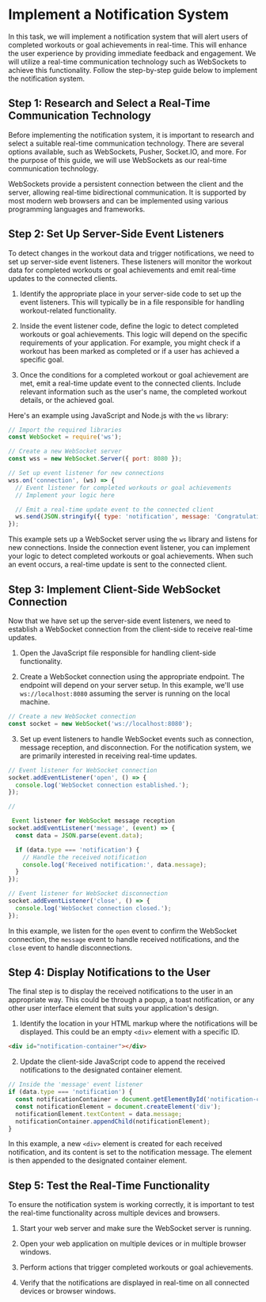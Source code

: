 
# Implement a Notification System

In this task, we will implement a notification system that will alert users of completed workouts or goal achievements in real-time. This will enhance the user experience by providing immediate feedback and engagement. We will utilize a real-time communication technology such as WebSockets to achieve this functionality. Follow the step-by-step guide below to implement the notification system.

## Step 1: Research and Select a Real-Time Communication Technology

Before implementing the notification system, it is important to research and select a suitable real-time communication technology. There are several options available, such as WebSockets, Pusher, Socket.IO, and more. For the purpose of this guide, we will use WebSockets as our real-time communication technology.

WebSockets provide a persistent connection between the client and the server, allowing real-time bidirectional communication. It is supported by most modern web browsers and can be implemented using various programming languages and frameworks.

## Step 2: Set Up Server-Side Event Listeners

To detect changes in the workout data and trigger notifications, we need to set up server-side event listeners. These listeners will monitor the workout data for completed workouts or goal achievements and emit real-time updates to the connected clients.

1. Identify the appropriate place in your server-side code to set up the event listeners. This will typically be in a file responsible for handling workout-related functionality.

2. Inside the event listener code, define the logic to detect completed workouts or goal achievements. This logic will depend on the specific requirements of your application. For example, you might check if a workout has been marked as completed or if a user has achieved a specific goal.

3. Once the conditions for a completed workout or goal achievement are met, emit a real-time update event to the connected clients. Include relevant information such as the user's name, the completed workout details, or the achieved goal.

Here's an example using JavaScript and Node.js with the `ws` library:

```javascript
// Import the required libraries
const WebSocket = require('ws');

// Create a new WebSocket server
const wss = new WebSocket.Server({ port: 8080 });

// Set up event listener for new connections
wss.on('connection', (ws) => {
  // Event listener for completed workouts or goal achievements
  // Implement your logic here

  // Emit a real-time update event to the connected client
  ws.send(JSON.stringify({ type: 'notification', message: 'Congratulations! You have completed a workout.' }));
});
```

This example sets up a WebSocket server using the `ws` library and listens for new connections. Inside the connection event listener, you can implement your logic to detect completed workouts or goal achievements. When such an event occurs, a real-time update is sent to the connected client.

## Step 3: Implement Client-Side WebSocket Connection

Now that we have set up the server-side event listeners, we need to establish a WebSocket connection from the client-side to receive real-time updates.

1. Open the JavaScript file responsible for handling client-side functionality.

2. Create a WebSocket connection using the appropriate endpoint. The endpoint will depend on your server setup. In this example, we'll use `ws://localhost:8080` assuming the server is running on the local machine.

```javascript
// Create a new WebSocket connection
const socket = new WebSocket('ws://localhost:8080');
```

3. Set up event listeners to handle WebSocket events such as connection, message reception, and disconnection. For the notification system, we are primarily interested in receiving real-time updates.

```javascript
// Event listener for WebSocket connection
socket.addEventListener('open', () => {
  console.log('WebSocket connection established.');
});

//

 Event listener for WebSocket message reception
socket.addEventListener('message', (event) => {
  const data = JSON.parse(event.data);

  if (data.type === 'notification') {
    // Handle the received notification
    console.log('Received notification:', data.message);
  }
});

// Event listener for WebSocket disconnection
socket.addEventListener('close', () => {
  console.log('WebSocket connection closed.');
});
```

In this example, we listen for the `open` event to confirm the WebSocket connection, the `message` event to handle received notifications, and the `close` event to handle disconnections.

## Step 4: Display Notifications to the User

The final step is to display the received notifications to the user in an appropriate way. This could be through a popup, a toast notification, or any other user interface element that suits your application's design.

1. Identify the location in your HTML markup where the notifications will be displayed. This could be an empty `<div>` element with a specific ID.

```html
<div id="notification-container"></div>
```

2. Update the client-side JavaScript code to append the received notifications to the designated container element.

```javascript
// Inside the 'message' event listener
if (data.type === 'notification') {
  const notificationContainer = document.getElementById('notification-container');
  const notificationElement = document.createElement('div');
  notificationElement.textContent = data.message;
  notificationContainer.appendChild(notificationElement);
}
```

In this example, a new `<div>` element is created for each received notification, and its content is set to the notification message. The element is then appended to the designated container element.

## Step 5: Test the Real-Time Functionality

To ensure the notification system is working correctly, it is important to test the real-time functionality across multiple devices and browsers.

1. Start your web server and make sure the WebSocket server is running.

2. Open your web application on multiple devices or in multiple browser windows.

3. Perform actions that trigger completed workouts or goal achievements.

4. Verify that the notifications are displayed in real-time on all connected devices or browser windows.

